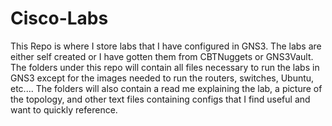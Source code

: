 # Cisco-Labs
This Repo is where I store labs that I have configured in GNS3. The labs are either self created or I have gotten them from CBTNuggets or GNS3Vault. The folders under this repo will contain all files necessary to run the labs in GNS3 except for the images needed to run the routers, switches, Ubuntu, etc.... The folders will also contain a read me explaining the lab, a picture of the topology, and other text files containing configs that I find useful and want to quickly reference.
